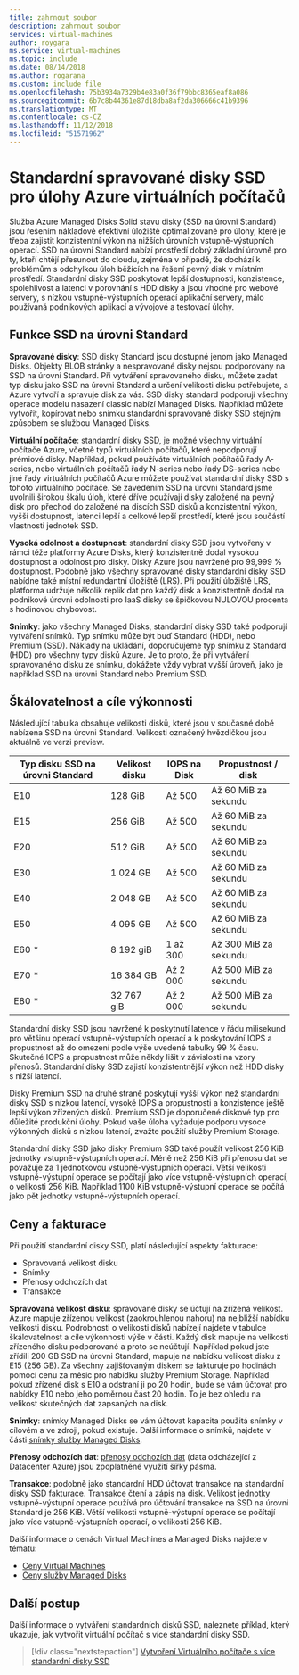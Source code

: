 ```yaml
---
title: zahrnout soubor
description: zahrnout soubor
services: virtual-machines
author: roygara
ms.service: virtual-machines
ms.topic: include
ms.date: 08/14/2018
ms.author: rogarana
ms.custom: include file
ms.openlocfilehash: 75b3934a7329b4e83a0f36f79bbc8365eaf8a086
ms.sourcegitcommit: 6b7c8b44361e87d18dba8af2da306666c41b9396
ms.translationtype: MT
ms.contentlocale: cs-CZ
ms.lasthandoff: 11/12/2018
ms.locfileid: "51571962"
---
```

# <a name="standard-ssd-managed-disks-for-azure-virtual-machine-workloads"></a>Standardní spravované disky SSD pro úlohy Azure virtuálních počítačů

Služba Azure Managed Disks Solid stavu disky (SSD na úrovni Standard) jsou řešením nákladově efektivní úložiště optimalizované pro úlohy, které je třeba zajistit konzistentní výkon na nižších úrovních vstupně-výstupních operací. SSD na úrovni Standard nabízí prostředí dobrý základní úrovně pro ty, kteří chtějí přesunout do cloudu, zejména v případě, že dochází k problémům s odchylkou úloh běžících na řešení pevný disk v místním prostředí. Standardní disky SSD poskytovat lepší dostupnosti, konzistence, spolehlivost a latenci v porovnání s HDD disky a jsou vhodné pro webové servery, s nízkou vstupně-výstupních operací aplikační servery, málo používaná podnikových aplikací a vývojové a testovací úlohy.

## <a name="standard-ssd-features"></a>Funkce SSD na úrovni Standard

**Spravované disky**: SSD disky Standard jsou dostupné jenom jako Managed Disks. Objekty BLOB stránky a nespravované disky nejsou podporovány na SSD na úrovni Standard. Při vytváření spravovaného disku, můžete zadat typ disku jako SSD na úrovni Standard a určení velikosti disku potřebujete, a Azure vytvoří a spravuje disk za vás.
SSD disky standard podporují všechny operace modelu nasazení classic nabízí Managed Disks. Například můžete vytvořit, kopírovat nebo snímku standardní spravované disky SSD stejným způsobem se službou Managed Disks.

**Virtuální počítače**: standardní disky SSD, je možné všechny virtuální počítače Azure, včetně typů virtuálních počítačů, které nepodporují prémiové disky. Například, pokud používáte virtuálních počítačů řady A-series, nebo virtuálních počítačů řady N-series nebo řady DS-series nebo jiné řady virtuálních počítačů Azure můžete používat standardní disky SSD s tohoto virtuálního počítače. Se zavedením SSD na úrovni Standard jsme uvolnili širokou škálu úloh, které dříve používají disky založené na pevný disk pro přechod do založené na discích SSD disků a konzistentní výkon, vyšší dostupnost, latenci lepší a celkové lepší prostředí, které jsou součástí vlastnosti jednotek SSD.

**Vysoká odolnost a dostupnost**: standardní disky SSD jsou vytvořeny v rámci téže platformy Azure Disks, který konzistentně dodal vysokou dostupnost a odolnost pro disky. Disky Azure jsou navržené pro 99,999 % dostupnost. Podobně jako všechny spravované disky standardní disky SSD nabídne také místní redundantní úložiště (LRS). Při použití úložiště LRS, platforma udržuje několik replik dat pro každý disk a konzistentně dodal na podnikové úrovni odolnosti pro IaaS disky se špičkovou NULOVOU procenta s hodinovou chybovost.

**Snímky**: jako všechny Managed Disks, standardní disky SSD také podporují vytváření snímků. Typ snímku může být buď Standard (HDD), nebo Premium (SSD). Náklady na ukládání, doporučujeme typ snímku z Standard (HDD) pro všechny typy disků Azure. Je to proto, že při vytváření spravovaného disku ze snímku, dokážete vždy vybrat vyšší úroveň, jako je například SSD na úrovni Standard nebo Premium SSD.

## <a name="scalability-and-performance-targets"></a>Škálovatelnost a cíle výkonnosti

Následující tabulka obsahuje velikosti disků, které jsou v současné době nabízena SSD na úrovni Standard. Velikosti označený hvězdičkou jsou aktuálně ve verzi preview.

|Typ disku SSD na úrovni Standard  |Velikost disku  |IOPS na Disk  |Propustnost / disk  |
|---------|---------|---------|---------|
|E10     |128 GiB         |Až 500         |Až 60 MiB za sekundu         |
|E15     |256 GiB         |Až 500         |Až 60 MiB za sekundu         |
|E20     |512 GiB         |Až 500         |Až 60 MiB za sekundu         |
|E30     |1 024 GB       |Až 500         |Až 60 MiB za sekundu         |
|E40     |2 048 GB       |Až 500         |Až 60 MiB za sekundu         |
|E50     |4 095 GB       |Až 500         |Až 60 MiB za sekundu         |
|E60 *     |8 192 giB       |1 až 300       |Až 300 MiB za sekundu        |
|E70 *    |16 384 GB      |Až 2 000       |Až 500 MiB za sekundu        |
|E80 *    |32 767 giB      |Až 2 000       |Až 500 MiB za sekundu        |

Standardní disky SSD jsou navržené k poskytnutí latence v řádu milisekund pro většinu operací vstupně-výstupních operací a k poskytování IOPS a propustnost až do omezení podle výše uvedené tabulky 99 % času. Skutečné IOPS a propustnost může někdy lišit v závislosti na vzory přenosů. Standardní disky SSD zajistí konzistentnější výkon než HDD disky s nižší latencí.

Disky Premium SSD na druhé straně poskytují vyšší výkon než standardní disky SSD s nízkou latencí, vysoké IOPS a propustnosti a konzistence ještě lepší výkon zřízených disků. Premium SSD je doporučené diskové typ pro důležité produkční úlohy. Pokud vaše úloha vyžaduje podporu vysoce výkonných disků s nízkou latencí, zvažte použití služby Premium Storage.

Standardní disky SSD jako disky Premium SSD také použít velikost 256 KiB jednotky vstupně-výstupních operací. Méně než 256 KiB při přenosu dat se považuje za 1 jednotkovou vstupně-výstupních operací. Větší velikosti vstupně-výstupní operace se počítají jako více vstupně-výstupních operací, o velikosti 256 KiB. Například 1100 KiB vstupně-výstupní operace se počítá jako pět jednotky vstupně-výstupních operací.

## <a name="pricing-and-billing"></a>Ceny a fakturace

Při použití standardní disky SSD, platí následující aspekty fakturace:

- Spravovaná velikost disku
- Snímky
- Přenosy odchozích dat
- Transakce

**Spravovaná velikost disku**: spravované disky se účtují na zřízená velikost. Azure mapuje zřízenou velikost (zaokrouhlenou nahoru) na nejbližší nabídku velikosti disku. Podrobnosti o velikosti disků nabízejí najdete v tabulce škálovatelnost a cíle výkonnosti výše v části. Každý disk mapuje na velikosti zřízeného disku podporované a proto se neúčtují. Například pokud jste zřídili 200 GB SSD na úrovni Standard, mapuje na nabídku velikost disku z E15 (256 GB). Za všechny zajišťovaným diskem se fakturuje po hodinách pomocí cenu za měsíc pro nabídku služby Premium Storage. Například pokud zřízené disk s E10 a odstraní ji po 20 hodin, bude se vám účtovat pro nabídky E10 nebo jeho poměrnou část 20 hodin. To je bez ohledu na velikost skutečných dat zapsaných na disk.

**Snímky**: snímky Managed Disks se vám účtovat kapacita použitá snímky v cílovém a ve zdroji, pokud existuje. Další informace o snímků, najdete v části [snímky služby Managed Disks](https://docs.microsoft.com/azure/virtual-machines/windows/managed-disks-overview#managed-disk-snapshots).

**Přenosy odchozích dat**: [přenosy odchozích dat](https://azure.microsoft.com/pricing/details/bandwidth/) (data odcházející z Datacenter Azure) jsou zpoplatněné využití šířky pásma.

**Transakce**: podobně jako standardní HDD účtovat transakce na standardní disky SSD fakturace. Transakce čtení a zápis na disk. Velikost jednotky vstupně-výstupní operace používá pro účtování transakce na SSD na úrovni Standard je 256 KiB. Větší velikosti vstupně-výstupní operace se počítají jako více vstupně-výstupních operací, o velikosti 256 KiB.

Další informace o cenách Virtual Machines a Managed Disks najdete v tématu:

- [Ceny Virtual Machines](https://azure.microsoft.com/pricing/details/virtual-machines/linux/)
- [Ceny služby Managed Disks](https://azure.microsoft.com/pricing/details/managed-disks/)

## <a name="next-steps"></a>Další postup

Další informace o vytváření standardních disků SSD, naleznete příklad, který ukazuje, jak vytvořit virtuální počítač s více standardní disky SSD.

> [!div class="nextstepaction"]
> [Vytvoření Virtuálního počítače s více standardní disky SSD](https://github.com/azure/azure-quickstart-templates/tree/master/101-vm-with-standardssd-disk/)
